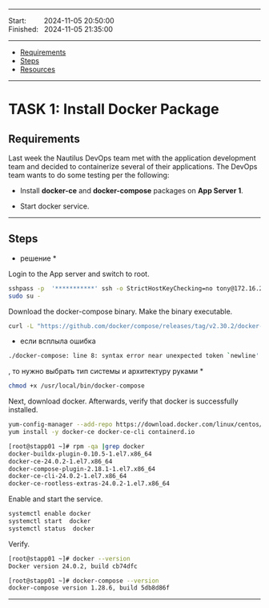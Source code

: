 
------------------------------

Start: &nbsp;&nbsp;&nbsp;&nbsp;&nbsp;&nbsp;&nbsp;&nbsp;2024-11-05 20:50:00  
Finished: &nbsp;&nbsp;2024-11-05 21:35:00

------------------------------

- [Requirements](#requirements)
- [Steps](#steps)
- [Resources](#resources)

------------------------------

# TASK 1: Install Docker Package

## Requirements

Last week the Nautilus DevOps team met with the application development team and decided to containerize several of their applications. The DevOps team wants to do some testing per the following:

- Install **docker-ce** and **docker-compose** packages on **App Server 1**.

- Start docker service.

------------------------------

## Steps

* решение *

Login to the App server and switch to root.

```bash
sshpass -p  '***********' ssh -o StrictHostKeyChecking=no tony@172.16.238.10
sudo su -
```
Download the docker-compose binary. Make the binary executable. 

```bash
curl -L "https://github.com/docker/compose/releases/tag/v2.30.2/docker-compose-$(uname -s)-$(uname -m)" -o /usr/local/bin/docker-compose  
```
* если всплыла ошибка
````bash
./docker-compose: line 8: syntax error near unexpected token `newline' ./docker-compose: line 8: `<!DOCTYPE html>'
````
, то нужно выбрать тип системы и архитектуру руками *

```bash
chmod +x /usr/local/bin/docker-compose 
```

Next, download docker. Afterwards, verify that docker is successfully installed.

```bash
yum-config-manager --add-repo https://download.docker.com/linux/centos/docker-ce.repo  
yum install -y docker-ce docker-ce-cli containerd.io
```
```bash
[root@stapp01 ~]# rpm -qa |grep docker 
docker-buildx-plugin-0.10.5-1.el7.x86_64
docker-ce-24.0.2-1.el7.x86_64
docker-compose-plugin-2.18.1-1.el7.x86_64
docker-ce-cli-24.0.2-1.el7.x86_64
docker-ce-rootless-extras-24.0.2-1.el7.x86_64
```

Enable and start the service.

```bash
systemctl enable docker  
systemctl start  docker
systemctl status  docker
```

Verify.

```bash
[root@stapp01 ~]# docker --version 
Docker version 24.0.2, build cb74dfc

[root@stapp01 ~]# docker-compose --version
docker-compose version 1.28.6, build 5db8d86f
```


------------------------------
